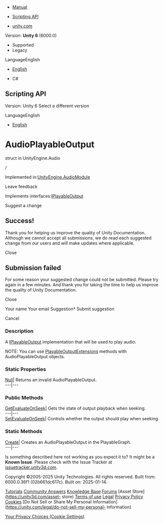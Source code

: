 [ ]()

  * [Manual](../Manual/index.html)
  * [Scripting API](../ScriptReference/index.html)

  * [unity.com](https://unity.com/)

Version: **Unity 6** (6000.0)

  * Supported
  * Legacy

LanguageEnglish

  * [English]()

  * C#

[ ](https://docs.unity3d.com)

## Scripting API

Version: Unity 6 Select a different version

LanguageEnglish

  * [English]()

# AudioPlayableOutput

struct in UnityEngine.Audio

/

Implemented in:[UnityEngine.AudioModule](UnityEngine.AudioModule.html)

Leave feedback

  

Implements interfaces:[IPlayableOutput](Playables.IPlayableOutput.html)

Suggest a change

## Success!

Thank you for helping us improve the quality of Unity Documentation. Although
we cannot accept all submissions, we do read each suggested change from our
users and will make updates where applicable.

Close

## Submission failed

For some reason your suggested change could not be submitted. Please <a>try
again</a> in a few minutes. And thank you for taking the time to help us
improve the quality of Unity Documentation.

Close

Your name Your email Suggestion* Submit suggestion

Cancel

[ ]()

### Description

A [IPlayableOutput](Playables.IPlayableOutput.html) implementation that will
be used to play audio.

NOTE: You can use
[PlayableOutputExtensions](Playables.PlayableOutputExtensions.html) methods
with AudioPlayableOutput objects.

### Static Properties

[Null](Audio.AudioPlayableOutput.Null.html)| Returns an invalid
AudioPlayableOutput.  
---|---  
  
### Public Methods

[GetEvaluateOnSeek](Audio.AudioPlayableOutput.GetEvaluateOnSeek.html)| Gets
the state of output playback when seeking.  
---|---  
[SetEvaluateOnSeek](Audio.AudioPlayableOutput.SetEvaluateOnSeek.html)|
Controls whether the output should play when seeking.  
  
### Static Methods

[Create](Audio.AudioPlayableOutput.Create.html)| Creates an
AudioPlayableOutput in the PlayableGraph.  
---|---  
  
Is something described here not working as you expect it to? It might be a
**Known Issue**. Please check with the Issue Tracker at
[issuetracker.unity3d.com](https://issuetracker.unity3d.com).

Copyright ©2005-2025 Unity Technologies. All rights reserved. Built from:
6000.0.36f1 (02b661dc617c). Built on: 2025-01-14.

[Tutorials](https://unity3d.com/learn) [Community
Answers](https://answers.unity3d.com) [Knowledge
Base](https://support.unity3d.com/hc/en-us)
[Forums](https://forum.unity3d.com) [Asset Store](https://unity3d.com/asset-
store) [Terms of use](https://docs.unity3d.com/Manual/TermsOfUse.html)
[Legal](https://unity.com/legal) [Privacy
Policy](https://unity.com/legal/privacy-policy)
[Cookies](https://unity.com/legal/cookie-policy) [Do Not Sell or Share My
Personal Information](https://unity.com/legal/do-not-sell-my-personal-
information)

[Your Privacy Choices (Cookie Settings)](javascript:void\(0\);)

